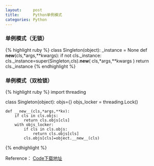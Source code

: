 ```yaml
---
layout:     post
title:      Python单例模式
categories: Python
---
```


### 单例模式（无锁）
{% highlight ruby %}
class Singleton(object):
    _instance = None
    def __new__(cls,*args,**kwargs):
        if not cls._instance:
            cls._instance=super(Singleton,cls).__new__(
                cls,*args,**kwargs
            )
            return cls._instance
{% endhighlight %}  
### 单例模式（双检锁）
{% highlight ruby %}
import threading

class Singleton(object):
    objs={}
    objs_locker = threading.Lock()

    def __new__(cls,*args,**kv):
        if cls in cls.objs:
            return cls.objs[cls]
        with objs_locker:
            if cls in cls.objs:
                return cls.objs[cls]
            cls.objs[cls]=object.__new__(cls)
{% endhighlight %}  

Reference： [Code下载地址][1]

[1]:
https://github.com/SilverW0o0W/Blog-Code/blob/master/%E6%94%B9%E5%96%84Python%E7%A8%8B%E5%BA%8F%E7%9A%8491%E4%B8%AA%E5%BB%BA%E8%AE%AE/Suggestion%2050/singleton.py